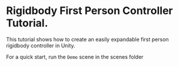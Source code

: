 # Rigidbody First Person Controller Tutorial.

This tutorial shows how to create an easily expandable first person rigidbody controller in Unity.

For a quick start, run the `Demo` scene in the scenes folder